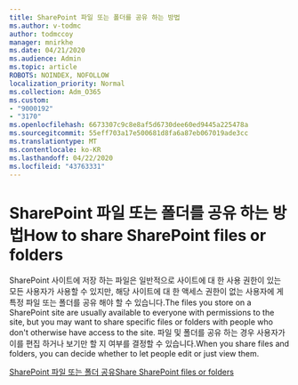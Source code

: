 ```yaml
---
title: SharePoint 파일 또는 폴더를 공유 하는 방법
ms.author: v-todmc
author: todmccoy
manager: mnirkhe
ms.date: 04/21/2020
ms.audience: Admin
ms.topic: article
ROBOTS: NOINDEX, NOFOLLOW
localization_priority: Normal
ms.collection: Adm_O365
ms.custom:
- "9000192"
- "3170"
ms.openlocfilehash: 6673307c9c8e8af5d6730dee60ed9445a225478a
ms.sourcegitcommit: 55eff703a17e500681d8fa6a87eb067019ade3cc
ms.translationtype: MT
ms.contentlocale: ko-KR
ms.lasthandoff: 04/22/2020
ms.locfileid: "43763331"
---
```

# <a name="how-to-share-sharepoint-files-or-folders"></a><span data-ttu-id="1234c-102">SharePoint 파일 또는 폴더를 공유 하는 방법</span><span class="sxs-lookup"><span data-stu-id="1234c-102">How to share SharePoint files or folders</span></span>

<span data-ttu-id="1234c-103">SharePoint 사이트에 저장 하는 파일은 일반적으로 사이트에 대 한 사용 권한이 있는 모든 사용자가 사용할 수 있지만, 해당 사이트에 대 한 액세스 권한이 없는 사용자에 게 특정 파일 또는 폴더를 공유 해야 할 수 있습니다.</span><span class="sxs-lookup"><span data-stu-id="1234c-103">The files you store on a SharePoint site are usually available to everyone with permissions to the site, but you may want to share specific files or folders with people who don't otherwise have access to the site.</span></span> <span data-ttu-id="1234c-104">파일 및 폴더를 공유 하는 경우 사용자가이를 편집 하거나 보기만 할 지 여부를 결정할 수 있습니다.</span><span class="sxs-lookup"><span data-stu-id="1234c-104">When you share files and folders, you can decide whether to let people edit or just view them.</span></span>

[<span data-ttu-id="1234c-105">SharePoint 파일 또는 폴더 공유</span><span class="sxs-lookup"><span data-stu-id="1234c-105">Share SharePoint files or folders</span></span>](https://support.office.com/article/1fe37332-0f9a-4719-970e-d2578da4941c)